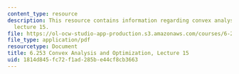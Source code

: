 ```yaml
---
content_type: resource
description: This resource contains information regarding convex analysis and optimization,
  lecture 15.
file: https://ol-ocw-studio-app-production.s3.amazonaws.com/courses/6-253-convex-analysis-and-optimization-spring-2012/1814d845fc72f1ad285be44cf8cb3663_MIT6_253S12_lec15.pdf
file_type: application/pdf
resourcetype: Document
title: 6.253 Convex Analysis and Optimization, Lecture 15
uid: 1814d845-fc72-f1ad-285b-e44cf8cb3663
---
```

